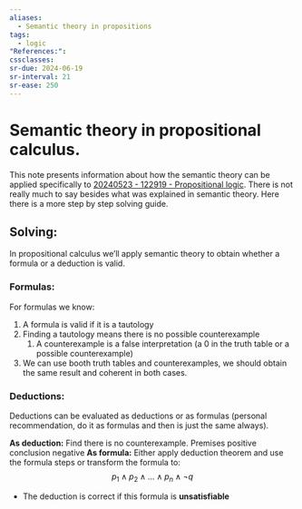 ```yaml
---
aliases:
  - Semantic theory in propositions
tags:
  - logic
"References:": 
cssclasses: 
sr-due: 2024-06-19
sr-interval: 21
sr-ease: 250
---
```

# Semantic theory in propositional calculus.

This note presents information about how the semantic theory can be applied specifically to [20240523 - 122919 - Propositional logic](20240523%20-%20122919%20-%20Propositional%20logic.md). There is not really much to say besides what was explained in semantic theory. Here there is a more step by step solving guide.

## Solving: 
In propositional calculus we’ll apply semantic theory to obtain whether a formula or a deduction is valid. 

### Formulas: 
For formulas we know: 
1. A formula is valid if it is a tautology
2. Finding a tautology means there is no possible counterexample
	1. A counterexample is a false interpretation (a 0 in the truth table or a possible counterexample)
3. We can use booth truth tables and counterexamples, we should obtain the same result and coherent in both cases. 
### Deductions: 
Deductions can be evaluated as deductions or as formulas (personal recommendation, do it as formulas and then is just the same always). 

**As deduction:** Find there is no counterexample. Premises positive conclusion negative
**As formula:** Either apply deduction theorem and use the formula steps or transform the formula to: 
$$
p_1 \land p_2\land ...\land p_n \land \lnot q
$$
+ The deduction is correct if this formula is **unsatisfiable**
